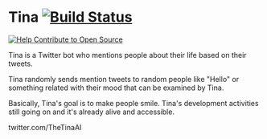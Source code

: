 # Tina [![Build Status](https://travis-ci.org/salihciftci/Tina.svg?branch=master)](https://travis-ci.org/salihciftci/Tina)
[![Help Contribute to Open Source](https://www.codetriage.com/salihciftci/tina/badges/users.svg)](https://www.codetriage.com/salihciftci/tina)

Tina is a Twitter bot who mentions people about their life based on their tweets.

Tina randomly sends mention tweets to random people like "Hello" or something related with their mood that can be examined by Tina.

Basically, Tina's goal is to make people smile. Tina's development activities still going on and it's already alive and accessible.

twitter.com/TheTinaAI